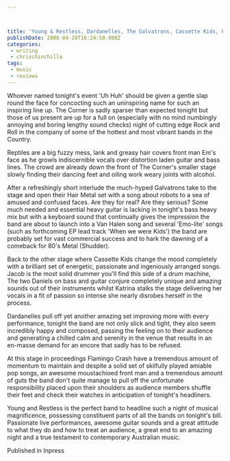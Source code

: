 ```yaml
---



title: 'Young & Restless, Dardanelles, The Galvatrons, Cassette Kids, Flamingo Crash, Reptiles - The Corner'
publishDate: 2008-04-28T16:24:50.000Z
categories:
 - writing
 - chrischinchilla
tags: 
 - music 
 - reviews
---
```


Whoever named tonight's event 'Uh Huh' should be given a gentle slap round the face for concocting such an uninspiring name for such an inspiring line up. The Corner is sadly sparser than expected tonight but those of us present are up for a full on (especially with no mind numbingly annoying and boring lengthy sound checks) night of cutting edge Rock and Roll in the company of some of the hottest and most vibrant bands in the Country.

Reptiles are a big fuzzy mess, lank and greasy hair covers front man Em's face as he growls indiscernible vocals over distortion laden guitar and bass lines. The crowd are already down the front of The Corner's smaller stage slowly finding their dancing feet and oiling work weary joints with alcohol.

After a refreshingly short interlude the much-hyped Galvatrons take to the stage and open their Hair Metal set with a song about robots to a sea of amused and confused faces. Are they for real? Are they serious? Some much needed and essential heavy guitar is lacking in tonight's bass heavy mix but with a keyboard sound that continually gives the impression the band are about to launch into a Van Halen song and several 'Emo-lite' songs (such as forthcoming EP lead track 'When we were Kids') the band are probably set for vast commercial success and to hark the dawning of a comeback for 80's Metal (Shudder).

Back to the other stage where Cassette Kids change the mood completely with a brilliant set of energetic, passionate and ingeniously arranged songs. Jacob is the most solid drummer you'll find this side of a drum machine, The two Daniels on bass and guitar conjure completely unique and amazing sounds out of their instruments whilst Katrina stalks the stage delivering her vocals in a fit of passion so intense she nearly disrobes herself in the process.

Dardanelles pull off yet another amazing set improving more with every performance, tonight the band are not only slick and tight, they also seem incredibly happy and composed, passing the feeling on to their audience and generating a chilled calm and serenity in the venue that results in an en-masse demand for an encore that sadly has to be refused.

At this stage in proceedings Flamingo Crash have a tremendous amount of momentum to maintain and despite a solid set of skilfully played amiable pop songs, an awesome moustachioed front man and a tremendous amount of guts the band don't quite manage to pull off the unfortunate responsibility placed upon their shoulders as audience members shuffle their feet and check their watches in anticipation of tonight's headliners.

Young and Restless is the perfect band to headline such a night of musical magnificence, possessing constituent parts of all the bands on tonight's bill. Passionate live performances, awesome guitar sounds and a great attitude to what they do and how to treat an audience, a great end to an amazing night and a true testament to contemporary Australian music.

Published in Inpress
